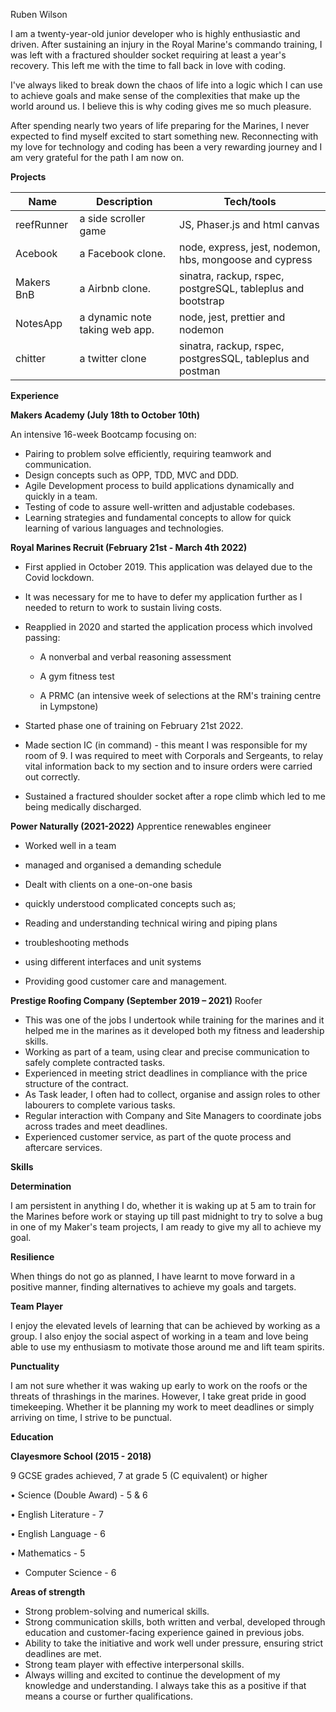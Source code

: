 Ruben Wilson

I am a twenty-year-old junior developer who is highly enthusiastic and driven. After sustaining an injury in the Royal Marine's commando training, I was left with a fractured shoulder socket requiring at least a year's recovery. This left me with the time to fall back in love with coding.

I've always liked to break down the chaos of life into a logic which I can use to achieve goals and make sense of the complexities that make up the world around us. I believe this is why coding gives me so much pleasure.

After spending nearly two years of life preparing for the Marines, I never expected to find myself excited to start something new. Reconnecting with my love for technology and coding has been a very rewarding journey and I am very grateful for the path I am now on.

**Projects**

| **Name** | **Description** | **Tech/tools** |
| ---      | ---             | ---            |
| reefRunner| a side scroller game| JS, Phaser.js and html canvas |
| Acebook | a Facebook clone. | node, express, jest, nodemon, hbs, mongoose and cypress |
| Makers BnB | a Airbnb clone. | sinatra, rackup, rspec, postgreSQL, tableplus and bootstrap |
| NotesApp | a dynamic note taking web app. | node, jest, prettier and nodemon |
| chitter | a twitter clone| sinatra, rackup, rspec, postgresSQL, tableplus and postman |


**Experience**

**Makers Academy (July 18th to October 10th)**

An intensive 16-week Bootcamp focusing on:

- Pairing to problem solve efficiently, requiring teamwork and communication.
- Design concepts such as OPP, TDD, MVC and DDD.
- Agile Development process to build applications dynamically and quickly in a team.
- Testing of code to assure well-written and adjustable codebases.
- Learning strategies and fundamental concepts to allow for quick learning of various languages and technologies.

**Royal Marines Recruit (February 21st - March 4th 2022)**

- First applied in October 2019. This application was delayed due to the Covid lockdown.

- It was necessary for me to have to defer my application further as I needed to return to work to sustain living costs.

- Reapplied in 2020 and started the application process which involved passing:

    - A nonverbal and verbal reasoning assessment

    - A gym fitness test

    - A PRMC (an intensive week of selections at the RM's training centre in Lympstone)

- Started phase one of training on February 21st 2022.
- Made section IC (in command) - this meant I was responsible for my room of 9. I was required to meet with Corporals and Sergeants, to relay vital information back to my section and to insure orders were carried out correctly.

- Sustained a fractured shoulder socket after a rope climb which led to me being medically discharged.

**Power Naturally (2021-2022)** Apprentice renewables engineer

- Worked well in a team
- managed and organised a demanding schedule
- Dealt with clients on a one-on-one basis
- quickly understood complicated concepts such as;

- Reading and understanding technical wiring and piping plans
- troubleshooting methods
- using different interfaces and unit systems
- Providing good customer care and management.

**Prestige Roofing Company (September 2019 – 2021)** Roofer

- This was one of the jobs I undertook while training for the marines and it helped me in the marines as it developed both my fitness and leadership skills.
- Working as part of a team, using clear and precise communication to safely complete contracted tasks.
- Experienced in meeting strict deadlines in compliance with the price structure of the contract.
- As Task leader, I often had to collect, organise and assign roles to other labourers to complete various tasks.
- Regular interaction with Company and Site Managers to coordinate jobs across trades and meet deadlines.
- Experienced customer service, as part of the quote process and aftercare services.

**Skills**

**Determination**

I am persistent in anything I do, whether it is waking up at 5 am to train for the Marines before work or staying up till past midnight to try to solve a bug in one of my Maker's team projects, I am ready to give my all to achieve my goal.

**Resilience**

When things do not go as planned, I have learnt to move forward in a positive manner, finding alternatives to achieve my goals and targets.

**Team Player**

I enjoy the elevated levels of learning that can be achieved by working as a group. I also enjoy the social aspect of working in a team and love being able to use my enthusiasm to motivate those around me and lift team spirits.

**Punctuality**

I am not sure whether it was waking up early to work on the roofs or the threats of thrashings in the marines. However, I take great pride in good timekeeping. Whether it be planning my work to meet deadlines or simply arriving on time, I strive to be punctual.

**Education**

**Clayesmore School (2015 - 2018)**

9 GCSE grades achieved, 7 at grade 5 (C equivalent) or higher

• Science (Double Award) - 5 & 6

• English Literature - 7

• English Language - 6

• Mathematics - 5

- Computer Science - 6

**Areas of strength**

- Strong problem-solving and numerical skills.
- Strong communication skills, both written and verbal, developed through education and customer-facing experience gained in previous jobs.
- Ability to take the initiative and work well under pressure, ensuring strict deadlines are met.
- Strong team player with effective interpersonal skills.
- Always willing and excited to continue the development of my knowledge and understanding. I always take this as a positive if that means a course or further qualifications.
